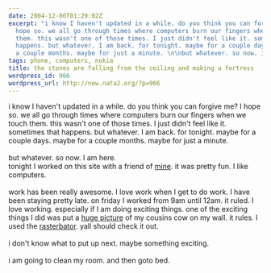```yaml
---
date: 2004-12-06T01:29:02Z
excerpt: "i know I haven't updated in a while. do you think you can forgive me? I
  hope so. we all go through times where computers burn our fingers when we touch
  them. this wasn't one of those times. I just didn't feel like it. sometimes that
  happens. but whatever. I am back. for tonight. maybe for a couple days. maybe for
  a couple months. maybe for just a minute. \n\nbut whatever. so now. I a..."
tags: phone, computers, nokia
title: the stones are falling from the ceiling and making a fortress
wordpress_id: 966
wordpress_url: http://new.nata2.org/?p=966
---
```


i know I haven't updated in a while. do you think you can forgive me? I hope so. we all go through times where computers burn our fingers when we touch them. this wasn't one of those times. I just didn't feel like it. sometimes that happens. but whatever. I am back. for tonight. maybe for a couple days. maybe for a couple months. maybe for just a minute. 
<br/><br/>
but whatever. so now. I am here.<br/>tonight I worked on this site with a friend of <a href="http://www.elainepark.com">mine</a>. it was pretty fun. I like computers. <br/><br/>work has been really awesome. I love work when I get to do work. I have been staying pretty late. on friday I worked from 9am until 12am. it ruled. I love working. especially if I am doing exciting things. one of the exciting things I did was put a <a href="http://nata2.info/pictures/misc/phone_camera/nokia_6600/031220042255/Nokia6600(964).jpg">huge picture</a> of my cousins cow on my wall. it rules. I used the <a href="http://homokaasu.org/rasterbator/">rasterbator</a>. yall should check it out. <Br><br/>i don't know what to put up next. maybe something exciting. <br/><br/>i am going to clean my room. and then goto bed. 

